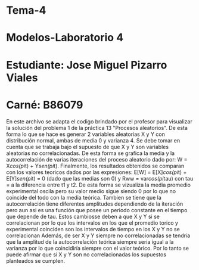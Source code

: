 # Tema-4
# Modelos-Laboratorio 4
# Estudiante: Jose Miguel Pizarro Viales
# Carné: B86079
En este archivo se adapta el codigo brindado por el profesor para visualizar la solución del problema 1 de la práctica 13 "Procesos aleatorios". 
De esta forma lo que se hace es generar 2 variables aleatorias X y Y con distribución normal, ambas de media 0 y varianza 4. 
Se debe tomar en cuenta que se trabaja bajo el supuesto de  que X y Y son variables aleatorias no correlacionadas.
De esta forma se grafica la media y la autocorrelación de varias iteraciones del proceso aleatorio dado por: W = X*cos(pi*t) + Y*sen(pi*t).
Finalmente, los resultados obtenidos se comparan con los valores teoricos dados por las expresiones: 
E[W] = E[X]*cos(pi*t) + E[Y]*sen(pi*t) = 0 (dado que las medias son 0) y Rww = var*cos(pi*tau) con tau = a la diferencia entre t1 y t2.
De esta forma se vizualiza la media promedio experimental oscila pero su valor medio sigue siendo 0 por lo que no coincide del todo con la media teórica.
Tambien se tiene que la autocorrelación tiene diferentes amplitudes dependiendo de la iteración pero aun asi es una función que posee un periodo constante en el tiempo que depende de tau.
Estos cambiosse deben a que X y Y si se correlacionan por lo que los intervalos en los que el promedio torico y experimental coinciden son los intervalos de tiempo en los X y Y no se correlacionan
Además, de ser X y Y siempre no correlacionadas se tendria que la amplitud de la autocorrelación teórica siempre seria igual a la varianza por lo que coincidiría siempre con el valor teórico.
Por lo tanto se puede afirmar que si X y Y son no correlacionadas los supuestos planteados se cumplen.
